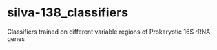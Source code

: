 # silva-138_classifiers
Classifiers trained on different variable regions of Prokaryotic 16S rRNA genes


